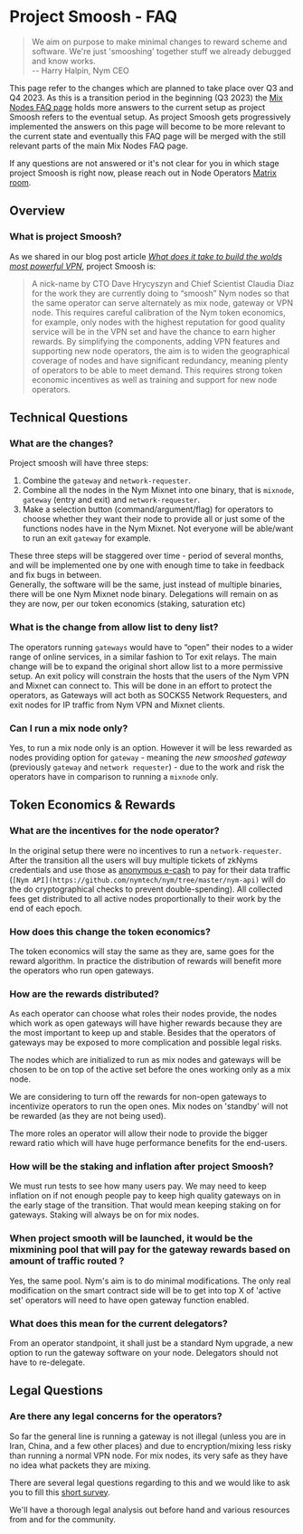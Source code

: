# Project Smoosh - FAQ

> We aim on purpose to make minimal changes to reward scheme and software. We're just 'smooshing' together stuff we already debugged and know works.  
> -- Harry Halpin,  Nym CEO  
   
This page refer to the changes which are planned to take place over Q3 and Q4 2023. As this is a transition period in the beginning (Q3 2023) the [Mix Nodes FAQ page](./mixnodes-faq.md) holds more answers to the current setup as project Smoosh refers to the eventual setup. As project Smoosh gets progressively implemented the answers on this page will become to be more relevant to the current state and eventually this FAQ page will be merged with the still relevant parts of the main Mix Nodes FAQ page.  

If any questions are not answered or it's not clear for you in which stage project Smoosh is right now, please reach out in Node Operators [Matrix room](https://matrix.to/#/#operators:nymtech.chat).

## Overview

### What is project Smoosh?

As we shared in our blog post article [*What does it take to build the wolds most powerful VPN*](https://blog.nymtech.net/what-does-it-take-to-build-the-worlds-most-powerful-vpn-d351a76ec4e6), project Smoosh is:  

> A nick-name by CTO Dave Hrycyszyn and Chief Scientist Claudia Diaz for the work they are currently doing to “smoosh” Nym nodes so that the same operator can serve alternately as mix node, gateway or VPN node. This requires careful calibration of the Nym token economics, for example, only nodes with the highest reputation for good quality service will be in the VPN set and have the chance to earn higher rewards.
> By simplifying the components, adding VPN features and supporting new node operators, the aim is to widen the geographical coverage of nodes and have significant redundancy, meaning plenty of operators to be able to meet demand. This requires strong token economic incentives as well as training and support for new node operators.
## Technical Questions

### What are the changes?

Project smoosh will have three steps:

1. Combine the `gateway` and `network-requester`.
2. Combine all the nodes in the Nym Mixnet into one binary, that is `mixnode`, `gateway` (entry and exit) and `network-requester`.
3. Make a selection button (command/argument/flag) for operators to choose whether they want their node to provide all or just some of the functions nodes have in the Nym Mixnet. Not everyone will be able/want to run an exit `gateway` for example.

These three steps will be staggered over time - period of several months, and will be implemented one by one with enough time to take in feedback and fix bugs in between.  
Generally, the software will be the same, just instead of multiple binaries, there will be one Nym Mixnet node binary. Delegations will remain on as they are now, per our token economics (staking, saturation etc)

### What is the change from allow list to deny list?

The operators running `gateways` would have to “open” their nodes to a wider range of online services, in a similar fashion to Tor exit relays. The main change will be to expand the original short allow list to a more permissive setup. An exit policy will constrain the hosts that the users of the Nym VPN and Mixnet can connect to. This will be done in an effort to protect the operators, as Gateways will act both as SOCKS5 Network Requesters, and exit nodes for IP traffic from Nym VPN and Mixnet clients.

### Can I run a mix node only?

Yes, to run a mix node only is an option. However it will be less rewarded as nodes providing option for `gateway` - meaning the *new smooshed gateway* (previously `gateway` and `network requester`) - due to the work and risk the operators have in comparison to running a `mixnode` only.

## Token Economics & Rewards

### What are the incentives for the node operator?

In the original setup there were no incentives to run a `network-requester`. After the transition all the users will buy multiple tickets of zkNyms credentials and use those as [anonymous e-cash](https://arxiv.org/abs/2303.08221) to pay for their data traffic (`[Nym API](https://github.com/nymtech/nym/tree/master/nym-api)` will do the do cryptographical checks to prevent double-spending). All collected fees get distributed to all active nodes proportionally to their work by the end of each epoch.

### How does this change the token economics?

The token economics will stay the same as they are, same goes for the reward algorithm. In practice the distribution of rewards will benefit more the operators who run open gateways.

### How are the rewards distributed?

As each operator can choose what roles their nodes provide, the nodes which work as open gateways will have higher rewards because they are the most important to keep up and stable. Besides that the operators of gateways may be exposed to more complication and possible legal risks.

The nodes which are initialized to run as mix nodes and gateways will be chosen to be on top of the active set before the ones working only as a mix node. 

We are considering to turn off the rewards for non-open gateways to incentivize operators to run the open ones. Mix nodes on 'standby' will not be rewarded (as they are not being used). 

The more roles an operator will allow their node to provide the bigger reward ratio which will have huge performance benefits for the end-users.


### How will be the staking and inflation after project Smoosh?

We must run tests to see how many users pay. We may need to keep inflation on if not enough people pay to keep high quality gateways on in the early stage of the transition. That would mean keeping staking on for gateways. Staking will always be on for mix nodes.

### When project smooth will be launched, it would be the mixmining pool that will pay for the gateway rewards based on amount of traffic routed ?

Yes, the same pool. Nym's aim is to do minimal modifications. The only real modification on the smart contract side will be to get into top X of 'active set' operators will need to have open gateway function enabled.

### What does this mean for the current delegators?

From an operator standpoint, it shall just be a standard Nym upgrade, a new option to run the gateway software on your node. Delegators should not have to re-delegate.

## Legal Questions

### Are there any legal concerns for the operators?

So far the general line is running a gateway is not illegal (unless you are in Iran, China, and a few other places) and due to encryption/mixing less risky than running a normal VPN node. For mix nodes, its very safe as they have no idea what packets they are mixing.  

There are several legal questions regarding to this and we would like to ask you to fill this [short survey](https://nymtech.typeform.com/exitnode).

We'll have a thorough legal analysis out before hand and various resources from and for the community. <!-- which we started to gather in the [Community Legal Forum](../legal/legal-forum.md). Uncomment when the legal forum get's merged -->

